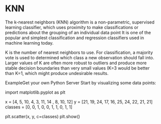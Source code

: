 # KNN
The k-nearest neighbors (KNN) algorithm is a non-parametric, supervised learning classifier, which uses proximity to make classifications or predictions about the grouping of an individual data point
 It is one of the popular and simplest classification and regression classifiers used in machine learning today.

 K is the number of nearest neighbors to use. For classification, a majority vote is used to determined which class a new observation should fall into. Larger values of K are often more robust to outliers and produce more stable decision boundaries than very small values (K=3 would be better than K=1, which might produce undesirable results.

ExampleGet your own Python Server
Start by visualizing some data points:

import matplotlib.pyplot as plt

x = [4, 5, 10, 4, 3, 11, 14 , 8, 10, 12]
y = [21, 19, 24, 17, 16, 25, 24, 22, 21, 21]
classes = [0, 0, 1, 0, 0, 1, 1, 0, 1, 1]

plt.scatter(x, y, c=classes)
plt.show()
